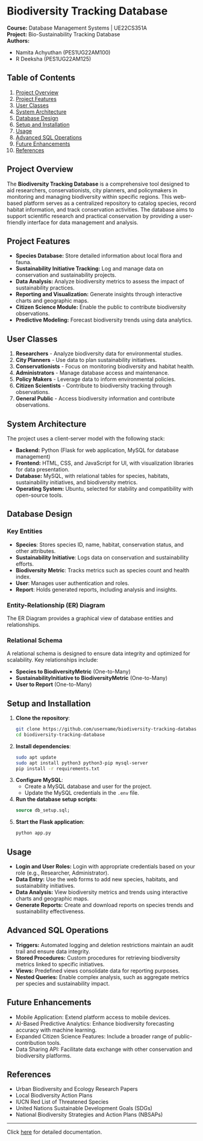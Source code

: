 # Biodiversity Tracking Database

**Course:** Database Management Systems | UE22CS351A  
**Project:** Bio-Sustainability Tracking Database  
**Authors:**  
- Namita Achyuthan (PES1UG22AM100)  
- R Deeksha (PES1UG22AM125)  

## Table of Contents
1. [Project Overview](#project-overview)
2. [Project Features](#project-features)
3. [User Classes](#user-classes)
4. [System Architecture](#system-architecture)
5. [Database Design](#database-design)
6. [Setup and Installation](#setup-and-installation)
7. [Usage](#usage)
8. [Advanced SQL Operations](#advanced-sql-operations)
9. [Future Enhancements](#future-enhancements)
10. [References](#references)

## Project Overview
The **Biodiversity Tracking Database** is a comprehensive tool designed to aid researchers, conservationists, city planners, and policymakers in monitoring and managing biodiversity within specific regions. This web-based platform serves as a centralized repository to catalog species, record habitat information, and track conservation activities. The database aims to support scientific research and practical conservation by providing a user-friendly interface for data management and analysis.

## Project Features
- **Species Database:** Store detailed information about local flora and fauna.
- **Sustainability Initiative Tracking:** Log and manage data on conservation and sustainability projects.
- **Data Analysis:** Analyze biodiversity metrics to assess the impact of sustainability practices.
- **Reporting and Visualization:** Generate insights through interactive charts and geographic maps.
- **Citizen Science Module:** Enable the public to contribute biodiversity observations.
- **Predictive Modeling:** Forecast biodiversity trends using data analytics.

## User Classes
1. **Researchers** - Analyze biodiversity data for environmental studies.
2. **City Planners** - Use data to plan sustainability initiatives.
3. **Conservationists** - Focus on monitoring biodiversity and habitat health.
4. **Administrators** - Manage database access and maintenance.
5. **Policy Makers** - Leverage data to inform environmental policies.
6. **Citizen Scientists** - Contribute to biodiversity tracking through observations.
7. **General Public** - Access biodiversity information and contribute observations.

## System Architecture
The project uses a client-server model with the following stack:
- **Backend:** Python (Flask for web application, MySQL for database management)
- **Frontend:** HTML, CSS, and JavaScript for UI, with visualization libraries for data presentation.
- **Database:** MySQL, with relational tables for species, habitats, sustainability initiatives, and biodiversity metrics.
- **Operating System:** Ubuntu, selected for stability and compatibility with open-source tools.

## Database Design
### Key Entities
- **Species**: Stores species ID, name, habitat, conservation status, and other attributes.
- **Sustainability Initiative**: Logs data on conservation and sustainability efforts.
- **Biodiversity Metric**: Tracks metrics such as species count and health index.
- **User**: Manages user authentication and roles.
- **Report**: Holds generated reports, including analysis and insights.

### Entity-Relationship (ER) Diagram
The ER Diagram provides a graphical view of database entities and relationships.

### Relational Schema
A relational schema is designed to ensure data integrity and optimized for scalability. Key relationships include:
- **Species to BiodiversityMetric** (One-to-Many)
- **SustainabilityInitiative to BiodiversityMetric** (One-to-Many)
- **User to Report** (One-to-Many)

## Setup and Installation
1. **Clone the repository**:
   ```bash
   git clone https://github.com/username/biodiversity-tracking-database.git
   cd biodiversity-tracking-database
   ```
2. **Install dependencies**:
   ```bash
   sudo apt update
   sudo apt install python3 python3-pip mysql-server
   pip install -r requirements.txt
   ```
3. **Configure MySQL**:
   - Create a MySQL database and user for the project.
   - Update the MySQL credentials in the `.env` file.
4. **Run the database setup scripts**:
   ```sql
   source db_setup.sql;
   ```
5. **Start the Flask application**:
   ```bash
   python app.py
   ```

## Usage
- **Login and User Roles:** Login with appropriate credentials based on your role (e.g., Researcher, Administrator).
- **Data Entry:** Use the web forms to add new species, habitats, and sustainability initiatives.
- **Data Analysis:** View biodiversity metrics and trends using interactive charts and geographic maps.
- **Generate Reports:** Create and download reports on species trends and sustainability effectiveness.

## Advanced SQL Operations
- **Triggers:** Automated logging and deletion restrictions maintain an audit trail and ensure data integrity.
- **Stored Procedures:** Custom procedures for retrieving biodiversity metrics linked to specific initiatives.
- **Views:** Predefined views consolidate data for reporting purposes.
- **Nested Queries:** Enable complex analysis, such as aggregate metrics per species and sustainability impact.

## Future Enhancements
- Mobile Application: Extend platform access to mobile devices.
- AI-Based Predictive Analytics: Enhance biodiversity forecasting accuracy with machine learning.
- Expanded Citizen Science Features: Include a broader range of public-contribution tools.
- Data Sharing API: Facilitate data exchange with other conservation and biodiversity platforms.

## References
- Urban Biodiversity and Ecology Research Papers
- Local Biodiversity Action Plans
- IUCN Red List of Threatened Species
- United Nations Sustainable Development Goals (SDGs)
- National Biodiversity Strategies and Action Plans (NBSAPs)

---

Click [here](https://docs.google.com/document/d/1wYwFKHeueN3hm1Bp5fYJqHb5hEO5yMf25UcuxSjUR-M/edit?usp=sharing) for detailed documentation.
